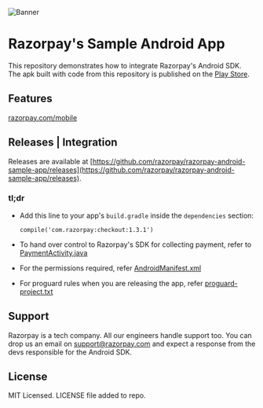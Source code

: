 ![Banner](https://rzp-mobile.s3.amazonaws.com/images/android-readme.png)

# Razorpay's Sample Android App

This repository demonstrates how to integrate Razorpay's Android SDK.    
The apk built with code from this repository is published on the [Play Store](https://play.google.com/store/apps/details?id=com.razorpay.sampleapp).

## Features

[razorpay.com/mobile](https://razorpay.com/mobile)

## Releases | Integration
Releases are available at [https://github.com/razorpay/razorpay-android-sample-app/releases](https://github.com/razorpay/razorpay-android-sample-app/releases).

### tl;dr

- Add this line to your app's `build.gradle` inside the `dependencies` section:

  ```
  compile('com.razorpay:checkout:1.3.1')
  ```
- To hand over control to Razorpay's SDK for collecting payment, refer to [PaymentActivity.java](https://github.com/razorpay/razorpay-android-sample-app/blob/master/app/src/main/java/com/razorpay/sampleapp/PaymentActivity.java)
- For the permissions required, refer [AndroidManifest.xml](https://github.com/razorpay/razorpay-android-sample-app/blob/master/app/src/main/AndroidManifest.xml)
- For proguard rules when you are releasing the app, refer [proguard-project.txt](https://github.com/razorpay/razorpay-android-sample-app/blob/master/proguard-project.txt)

## Support

Razorpay is a tech company. All our engineers handle support too. You can drop us an email on support@razorpay.com and expect a response from the devs responsible for the Android SDK.

## License

MIT Licensed. LICENSE file added to repo.
